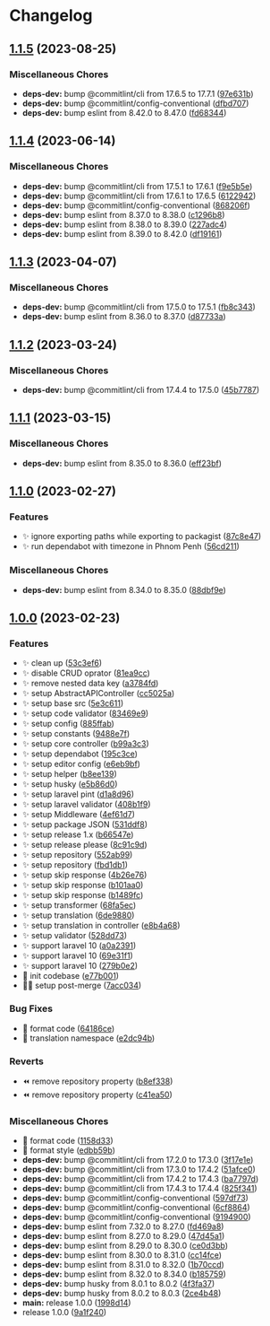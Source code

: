 # Changelog

## [1.1.5](https://github.com/phumsoft/phumpie/compare/v1.1.4...v1.1.5) (2023-08-25)


### Miscellaneous Chores

* **deps-dev:** bump @commitlint/cli from 17.6.5 to 17.7.1 ([97e631b](https://github.com/phumsoft/phumpie/commit/97e631b72085dfe1e613e7cd84d744da7bd037f6))
* **deps-dev:** bump @commitlint/config-conventional ([dfbd707](https://github.com/phumsoft/phumpie/commit/dfbd7077bcf041059a4c3ac415c267158c50da4c))
* **deps-dev:** bump eslint from 8.42.0 to 8.47.0 ([fd68344](https://github.com/phumsoft/phumpie/commit/fd6834413e29a9dc5637b3c8d81b56300cf7eafe))

## [1.1.4](https://github.com/phumsoft/phumpie/compare/v1.1.3...v1.1.4) (2023-06-14)


### Miscellaneous Chores

* **deps-dev:** bump @commitlint/cli from 17.5.1 to 17.6.1 ([f9e5b5e](https://github.com/phumsoft/phumpie/commit/f9e5b5e2a5336b2f4b5420a8e03042a74323b593))
* **deps-dev:** bump @commitlint/cli from 17.6.1 to 17.6.5 ([6122942](https://github.com/phumsoft/phumpie/commit/61229423515e179d318311af4ac73a60f3ec628d))
* **deps-dev:** bump @commitlint/config-conventional ([868206f](https://github.com/phumsoft/phumpie/commit/868206ff8e327b2c4fdea76bc8c2fa15fcc255c5))
* **deps-dev:** bump eslint from 8.37.0 to 8.38.0 ([c1296b8](https://github.com/phumsoft/phumpie/commit/c1296b826d0f91abed3d9abfd12f72d4aec40ec2))
* **deps-dev:** bump eslint from 8.38.0 to 8.39.0 ([227adc4](https://github.com/phumsoft/phumpie/commit/227adc4e1e8af075ea565847739bbe7e875d340c))
* **deps-dev:** bump eslint from 8.39.0 to 8.42.0 ([df19161](https://github.com/phumsoft/phumpie/commit/df191619510af2fdf8795bd42893fe6aadf60a16))

## [1.1.3](https://github.com/phumsoft/phumpie/compare/v1.1.2...v1.1.3) (2023-04-07)


### Miscellaneous Chores

* **deps-dev:** bump @commitlint/cli from 17.5.0 to 17.5.1 ([fb8c343](https://github.com/phumsoft/phumpie/commit/fb8c343669aa7a690d24d64c73ff728378fea50a))
* **deps-dev:** bump eslint from 8.36.0 to 8.37.0 ([d87733a](https://github.com/phumsoft/phumpie/commit/d87733a1e32694152e1af6eae0f1f1b4cf5f8bb1))

## [1.1.2](https://github.com/phumsoft/phumpie/compare/v1.1.1...v1.1.2) (2023-03-24)


### Miscellaneous Chores

* **deps-dev:** bump @commitlint/cli from 17.4.4 to 17.5.0 ([45b7787](https://github.com/phumsoft/phumpie/commit/45b7787463eb6d0bb612a0d0a5c3dfcde85aa94d))

## [1.1.1](https://github.com/phumsoft/phumpie/compare/v1.1.0...v1.1.1) (2023-03-15)


### Miscellaneous Chores

* **deps-dev:** bump eslint from 8.35.0 to 8.36.0 ([eff23bf](https://github.com/phumsoft/phumpie/commit/eff23bf7b00bc3b11b5516fe020cdc4d6b491f2d))

## [1.1.0](https://github.com/phumsoft/phumpie/compare/v1.0.0...v1.1.0) (2023-02-27)


### Features

* :sparkles: ignore exporting paths while exporting to packagist ([87c8e47](https://github.com/phumsoft/phumpie/commit/87c8e476392ede65ce2a5ea52028a18dca1c961b))
* :sparkles: run dependabot with timezone in Phnom Penh ([56cd211](https://github.com/phumsoft/phumpie/commit/56cd211b0df520f9f7b7994e35c063bd87f9687e))


### Miscellaneous Chores

* **deps-dev:** bump eslint from 8.34.0 to 8.35.0 ([88dbf9e](https://github.com/phumsoft/phumpie/commit/88dbf9e98afe9e53b7bbbff86b813c83b1837966))

## [1.0.0](https://github.com/phumsoft/phumpie/compare/v1.0.0...v1.0.0) (2023-02-23)


### Features

* :sparkles: clean up ([53c3ef6](https://github.com/phumsoft/phumpie/commit/53c3ef6e8395a787157eacaad218add59f868a3a))
* :sparkles: disable CRUD oprator ([81ea9cc](https://github.com/phumsoft/phumpie/commit/81ea9cc84cdc6d4b71dd53ec9dff923aa0d5bd3a))
* :sparkles: remove nested data key ([a3784fd](https://github.com/phumsoft/phumpie/commit/a3784fd294f0ba80d5b2e82c716ede15c6412db9))
* :sparkles: setup AbstractAPIController ([cc5025a](https://github.com/phumsoft/phumpie/commit/cc5025afdd450f1b0d95f70587efc8d20ab35474))
* :sparkles: setup base src ([5e3c611](https://github.com/phumsoft/phumpie/commit/5e3c61105e1487a69c1f33f10d9432362aa704bc))
* :sparkles: setup code validator ([83469e9](https://github.com/phumsoft/phumpie/commit/83469e9a52abe696bdb6e27817f82fcdf8d1957a))
* :sparkles: setup config ([885ffab](https://github.com/phumsoft/phumpie/commit/885ffabe8ace30c01f24537869038f0cfbcdeb16))
* :sparkles: setup constants ([9488e7f](https://github.com/phumsoft/phumpie/commit/9488e7f628d00dae895aa3899220a222a30c317f))
* :sparkles: setup core controller ([b99a3c3](https://github.com/phumsoft/phumpie/commit/b99a3c380841b0a1566790ac108d80d81a23fd72))
* :sparkles: setup dependabot ([195c3ce](https://github.com/phumsoft/phumpie/commit/195c3ceb798b34613ff6f1d34ce52f9f99acf47b))
* :sparkles: setup editor config ([e6eb9bf](https://github.com/phumsoft/phumpie/commit/e6eb9bf71c438e10702b6c24e839f3fac833f0db))
* :sparkles: setup helper ([b8ee139](https://github.com/phumsoft/phumpie/commit/b8ee1390f4b29756cd670971aac72a5803f847aa))
* :sparkles: setup husky ([e5b86d0](https://github.com/phumsoft/phumpie/commit/e5b86d055cdd2d79278a70c642bdfa40fc11334a))
* :sparkles: setup laravel pint ([d1a8d96](https://github.com/phumsoft/phumpie/commit/d1a8d961d413995b4e4f3d092e5512fdf9631276))
* :sparkles: setup laravel validator ([408b1f9](https://github.com/phumsoft/phumpie/commit/408b1f96daf1f252c83117d10aaecb98898023c7))
* :sparkles: setup Middleware ([4ef61d7](https://github.com/phumsoft/phumpie/commit/4ef61d7e33fd068acebd742ea10d62474d771862))
* :sparkles: setup package JSON ([531ddf8](https://github.com/phumsoft/phumpie/commit/531ddf84d67e9a933ef21f81335041130cb83e4f))
* :sparkles: setup release 1.x ([b66547e](https://github.com/phumsoft/phumpie/commit/b66547eb71490010373f2b5272a0599e96b3b452))
* :sparkles: setup release please ([8c91c9d](https://github.com/phumsoft/phumpie/commit/8c91c9d984e533f1cd7b8d6a762aba5288f73fc8))
* :sparkles: setup repository ([552ab99](https://github.com/phumsoft/phumpie/commit/552ab997d3a2ae116ded9bbc2d385785c056e8bb))
* :sparkles: setup repository ([fbd1db1](https://github.com/phumsoft/phumpie/commit/fbd1db1ba52166f844bc753bbec943103892e3f1))
* :sparkles: setup skip response ([4b26e76](https://github.com/phumsoft/phumpie/commit/4b26e76752d3aaaf9728bc368575a97eeafc6eec))
* :sparkles: setup skip response ([b101aa0](https://github.com/phumsoft/phumpie/commit/b101aa0585c3141d96084b7ad32efdee8652b20d))
* :sparkles: setup skip response ([b1489fc](https://github.com/phumsoft/phumpie/commit/b1489fc6e1898e1145d76c30351eed763cd07444))
* :sparkles: setup transformer ([68fa5ec](https://github.com/phumsoft/phumpie/commit/68fa5ecc665fb232f450edf7791c1ebd4c8b3d94))
* :sparkles: setup translation ([6de9880](https://github.com/phumsoft/phumpie/commit/6de98805231ee7b0fd563820683e8b2369e22a31))
* :sparkles: setup translation in controller ([e8b4a68](https://github.com/phumsoft/phumpie/commit/e8b4a68026dc4b520415d2cdc6a014e6c226bc19))
* :sparkles: setup validator ([528dd73](https://github.com/phumsoft/phumpie/commit/528dd7308a49dfbcf93a9213618375535e5e8683))
* :sparkles: support laravel 10 ([a0a2391](https://github.com/phumsoft/phumpie/commit/a0a239148c7c5d6aff66b74469d7175fb77cb42b))
* :sparkles: support laravel 10 ([69e31f1](https://github.com/phumsoft/phumpie/commit/69e31f13338917e9aacac5eadc1d3c314fe790c8))
* :sparkles: support laravel 10 ([279b0e2](https://github.com/phumsoft/phumpie/commit/279b0e2d45da1d254c5b928146dd97df2d2daa15))
* :tada: init codebase ([e77b001](https://github.com/phumsoft/phumpie/commit/e77b001b9d3c7decaa6a4da79372fb56163313c0))
* :technologist: setup post-merge ([7acc034](https://github.com/phumsoft/phumpie/commit/7acc034d9ea01355cabc18125a4921cef176743c))


### Bug Fixes

* :art: format code ([64186ce](https://github.com/phumsoft/phumpie/commit/64186ce4ca26ba1f2ba1453c6321ca0606151018))
* :bug: translation namespace ([e2dc94b](https://github.com/phumsoft/phumpie/commit/e2dc94b9d13e3b3c2d9d9f6062e7daf8af4706aa))


### Reverts

* :rewind: remove repository property ([b8ef338](https://github.com/phumsoft/phumpie/commit/b8ef338c998189e7a320d4ab8a32426f1268e60f))
* :rewind: remove repository property ([c41ea50](https://github.com/phumsoft/phumpie/commit/c41ea50f6035a93dbac61754f38006001d81222b))


### Miscellaneous Chores

* :art: format code ([1158d33](https://github.com/phumsoft/phumpie/commit/1158d332325e9e5a0941ee462073c2f4b869c93f))
* :art: format style ([edbb59b](https://github.com/phumsoft/phumpie/commit/edbb59b74f0b2da60578fa1ca11cfe60a005543e))
* **deps-dev:** bump @commitlint/cli from 17.2.0 to 17.3.0 ([3f17e1e](https://github.com/phumsoft/phumpie/commit/3f17e1e3c6d8210735fe2216dba38c03ecbd9a71))
* **deps-dev:** bump @commitlint/cli from 17.3.0 to 17.4.2 ([51afce0](https://github.com/phumsoft/phumpie/commit/51afce004b8802a35342bcc2f2644dfd26c28689))
* **deps-dev:** bump @commitlint/cli from 17.4.2 to 17.4.3 ([ba7797d](https://github.com/phumsoft/phumpie/commit/ba7797d798099f951132fd40bb91b8e829c43831))
* **deps-dev:** bump @commitlint/cli from 17.4.3 to 17.4.4 ([825f341](https://github.com/phumsoft/phumpie/commit/825f341a050f68270c8c9407012840e7578a23ef))
* **deps-dev:** bump @commitlint/config-conventional ([597df73](https://github.com/phumsoft/phumpie/commit/597df7379fe7d64a8b9f62f96344ea455e3b1a3d))
* **deps-dev:** bump @commitlint/config-conventional ([6cf8864](https://github.com/phumsoft/phumpie/commit/6cf886488d5ffb776e177dc09c213d5c3b14cfcb))
* **deps-dev:** bump @commitlint/config-conventional ([9194900](https://github.com/phumsoft/phumpie/commit/9194900fa7c133dd345abf7ab68e42986a75526d))
* **deps-dev:** bump eslint from 7.32.0 to 8.27.0 ([fd469a8](https://github.com/phumsoft/phumpie/commit/fd469a875f54e0cd605683a03b43682e9084b307))
* **deps-dev:** bump eslint from 8.27.0 to 8.29.0 ([47d45a1](https://github.com/phumsoft/phumpie/commit/47d45a12a37018d5a40b005c20d736c980c64056))
* **deps-dev:** bump eslint from 8.29.0 to 8.30.0 ([ce0d3bb](https://github.com/phumsoft/phumpie/commit/ce0d3bbceaf0ebfa628d4850d2cc7d8e44fcfbbd))
* **deps-dev:** bump eslint from 8.30.0 to 8.31.0 ([cc14fce](https://github.com/phumsoft/phumpie/commit/cc14fce70451a048767d4a6e4acc3e2a301c646b))
* **deps-dev:** bump eslint from 8.31.0 to 8.32.0 ([1b70ccd](https://github.com/phumsoft/phumpie/commit/1b70ccdfd0df7f6763981d6f312cd75ce5ce9221))
* **deps-dev:** bump eslint from 8.32.0 to 8.34.0 ([b185759](https://github.com/phumsoft/phumpie/commit/b185759185179a4ea7e20f271b3cbb9a2cbee3bd))
* **deps-dev:** bump husky from 8.0.1 to 8.0.2 ([4f3fa37](https://github.com/phumsoft/phumpie/commit/4f3fa377fb66797a420520a792ecfce728958cac))
* **deps-dev:** bump husky from 8.0.2 to 8.0.3 ([2ce4b48](https://github.com/phumsoft/phumpie/commit/2ce4b48bde6dda49f7b220aca57a59f734a88bb1))
* **main:** release 1.0.0 ([1998d14](https://github.com/phumsoft/phumpie/commit/1998d140e1222c2a7dce701ca1e34e4368cfd3ef))
* release 1.0.0 ([9a1f240](https://github.com/phumsoft/phumpie/commit/9a1f2408be32cb11e1eb92236541f3b605f25bd5))
